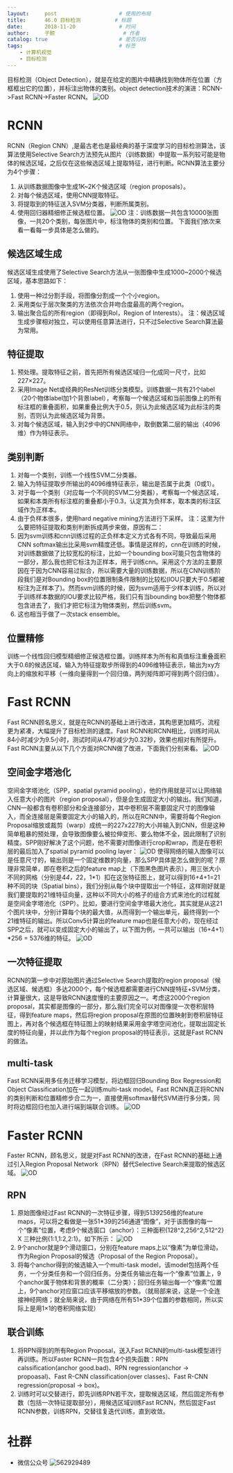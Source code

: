 ```yaml
---
layout:     post   				    # 使用的布局
title:      46.0 目标检测			# 标题 
date:       2018-11-20 				# 时间
author:     子颢 						# 作者
catalog: true 						# 是否归档
tags:								# 标签
    - 计算机视觉
    - 目标检测
---
```


目标检测（Object Detection），就是在给定的图片中精确找到物体所在位置（方框框出它的位置），并标注出物体的类别。object detection技术的演进：RCNN->Fast RCNN->Faster RCNN。
![OD](/img/OD-01.png)

# RCNN

RCNN（Region CNN）,是最古老也是最经典的基于深度学习的目标检测算法，该算法使用Selective Search方法预先从图片（训练数据）中提取一系列较可能是物体的候选区域，之后仅在这些候选区域上提取特征，进行判断。RCNN算法主要分为4个步骤：
1. 从训练数据图像中生成1K~2K个候选区域（region proposals）。
2. 对每个候选区域，使用CNN提取特征。
3. 将提取到的特征送入SVM分类器，判断所属类别。
4. 使用回归器精细修正候选框位置。
![OD](/img/OD-02.png)
注：训练数据一共包含10000张图像，一共20个类别，每张图片中，标注物体的类别和位置。
下面我们依次来看一看每一步具体是怎么做的。

## 候选区域生成

候选区域生成使用了Selective Search方法从一张图像中生成1000~2000个候选区域，基本思路如下：
1. 使用一种过分割手段，将图像分割成一个个小region。
2. 采用类似于层次聚类的方法依次合并吻合度最高的两个region。
3. 输出聚合后的所有region（即得到RoI，Region of Interests）。
注：候选区域生成步骤相对独立，可以使用任意算法进行，只不过Selective Search算法最为常用。

## 特征提取

1. 预处理。提取特征之前，首先把所有候选区域归一化成同一尺寸，比如227×227。
2. 采用Image Net或经典的ResNet训练分类模型。训练数据一共有21个label（20个物体label加1个背景label），考察每一个候选区域和当前图像上的所有标注框的重叠面积，如果重叠比例大于0.5，则认为此候选区域为此标注的类别，否则认为此候选区域为背景。
3. 对每个候选区域，输入到2步中的CNN网络中，取倒数第二层的输出（4096维）作为特征表示。

## 类别判断

1. 对每一个类别，训练一个线性SVM二分类器。
2. 输入为特征提取步所输出的4096维特征表示，输出是否属于此类（0或1）。
3. 对于每一个类别（对应每一个不同的SVM二分类器），考察每一个候选区域，如果和本类所有标注框的重叠都小于0.3，认定其为负样本，取本类的标注区域作为正样本。
4. 由于负样本很多，使用hard negative mining方法进行下采样。
注：这里为什么要把特征提取和类别判断拆成两步来做，原因有二：
1. 因为svm训练和cnn训练过程的正负样本定义方式各有不同，导致最后采用CNN softmax输出比采用svm精度还低。事情是这样的，cnn在训练的时候，对训练数据做了比较宽松的标注，比如一个bounding box可能只包含物体的一部分，那么我也把它标注为正样本，用于训练cnn。采用这个方法的主要原因在于因为CNN容易过拟合，所以需要大量的训练数据，所以在CNN训练阶段我们是对Bounding box的位置限制条件限制的比较松(IOU只要大于0.5都被标注为正样本了)。然而svm训练的时候，因为svm适用于少样本训练，所以对于训练样本数据的IOU要求比较严格，我们只有当bounding box把整个物体都包含进去了，我们才把它标注为物体类别，然后训练svm。
2. 这也相当于做了一次stack ensemble。

## 位置精修

训练一个线性回归模型精细修正候选框位置。训练样本为所有和真值标注重叠面积大于0.6的候选区域，输入为特征提取步所得到的4096维特征表示，输出为xy方向上的缩放和平移（一维向量得到一个回归值，两列矩阵即可得到两个回归值）。

# Fast RCNN

Fast RCNN顾名思义，就是在RCNN的基础上进行改进，其构思更加精巧，流程更为紧凑，大幅提升了目标检测的速度。Fast RCNN和RCNN相比，训练时间从84小时减少为9.5小时，测试时间从47秒减少为0.32秒，效果也相对有所提升。Fast RCNN主要从以下几个方面对RCNN做了改进，下面我们分别来看。
![OD](/img/OD-03.png)

## 空间金字塔池化

空间金字塔池化（SPP，spatial pyramid pooling），他的作用就是可以让网络输入任意大小的图片（region proposal），但是会生成固定大小的输出。我们知道，CNN一般都含有卷积部分和全连接部分，其中卷积层不需要固定尺寸的图像输入，而全连接层是需要固定大小的输入的，所以在RCNN中，需要将每个Region Proposal缩放或裁剪（warp）成统一的227x227的大小并输入到CNN，但是这种简单粗暴的预处理，会导致图像要么被拉伸变形、要么物体不全，因此限制了识别精度。SPP刚好解决了这个问题，他不需要对图像进行crop和wrap，而是在卷积层的最后加入了spatial pyramid pooling layer：
![OD](/img/OD-04.png)
使得网络的输入图像可以是任意尺寸的，输出则是一个固定维数的向量，那么SPP具体是怎么做到的呢？原理非常简单，即在卷积之后的feature map上（下图黑色图片表示），用三张大小不同的网格（分别是4*4，2*2，1*1）扣在这张特征图上，就可以得到16+4+1=21种不同的块（Spatial bins），我们分别从每个块中提取出一个特征，这样刚好就是我们要提取的21维特征向量，这种以不同大小的格子的组合方式来池化的过程就是空间金字塔池化（SPP）。比如，要进行空间金字塔最大池化，其实就是从这21个图片块中，分别计算每个块的最大值，从而得到一个输出单元，最终得到一个21维特征的输出。所以Conv5计算出的feature map也是任意大小的，现在经过SPP之后，就可以变成固定大小的输出了，以下图为例，一共可以输出（16+4+1）*256 = 5376维的特征。
![OD](/img/OD-05.png)

## 一次特征提取

RCNN的第一步中对原始图片通过Selective Search提取的region proposal（候选区域、候选框）多达2000个，每个候选框都需要进行CNN提特征+SVM分类，计算量很大，这是导致RCNN速度慢的主要原因之一。考虑这2000个region proposal，其实都是图像的一部分，那么我们完全可以对图像提一次卷积层特征，得到feature maps，然后将region proposal在原图的位置映射到卷积层特征图上，再对各个候选框在特征图上的映射结果采用金字塔空间池化，提取出固定长度的特征向量，并以此作为每个region proposal的特征表示，这就是Fast RCNN的做法。

## multi-task

Fast RCNN采用多任务迁移学习模型，将边框回归Bounding Box Regression和Object Classification加在一起训练multi-task model。Fast RCNN真正将RCNN的类别判断和位置精修步合二为一，直接使用softmax替代SVM进行多分类，同时将边框回归也加入进行端到端联合训练。
![OD](/img/OD-06.png)

# Faster RCNN

Faster RCNN，顾名思义，就是对Fast RCNN的改进，在Fast RCNN的基础上通过引入Region Proposal Network（RPN）替代Selective Search来提取的候选区域。
![OD](/img/OD-07.png)

## RPN

1. 原始图像经过Fast RCNN的一次特征步骤，得到51*39*256维的feature maps，可以将之看做是一张51*39的256通道“图像”，对于该图像的每一个“像素”位置，考虑9个候选窗口（anchor）：三种面积{128^2,256^2,512^2} X 三种比例{1:1,1:2,2:1}。如下所示：
![OD](/img/OD-08.png)
2. 9个anchor就是9个滑动窗口，分别在feature maps上以“像素”为单位滑动，作为Region Proposal的候选（Proposal of the Region Proposal）。
3. 将每个anchor得到的候选输入一个multi-task model，该model包括两个任务，一个分类任务和一个回归任务。分类任务输出在每一个“像素”位置上，9个anchor属于物体和背景的概率（二分类）；回归任务输出每一个“像素”位置上，9个anchor对应窗口应该平移缩放的参数。（就局部来说，这是一个全连接神经网络；就全局来说，由于网络在所有51*39个位置的参数相同，所以实际上是用1×1的卷积网络实现）

## 联合训练

1. 将RPN得到的所有Region Proposal，送入Fast RCNN的multi-task模型进行再训练。所以Faster RCNN一共包含4个损失函数：RPN calssification(anchor good.bad)、RPN regression(anchor -> propoasal)、Fast R-CNN classification(over classes)、Fast R-CNN regression(proposal -> box)。
2. 训练时可以交替进行，即先训练RPN若干次，提取候选区域，然后固定所有参数（包括一次特征提取部分），用候选区域训练Fast RCNN，然后固定Fast RCNN参数，训练RPN，交替往复迭代训练，直到收敛。

# 社群

- 微信公众号
	![562929489](/img/wxgzh_ewm.png)